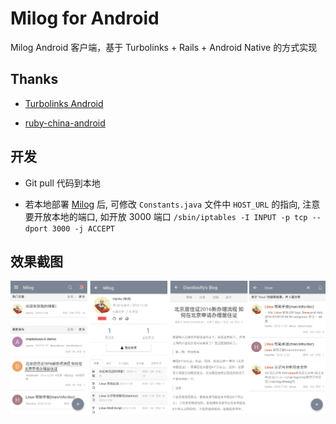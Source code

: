# Milog for Android

Milog Android 客户端，基于 Turbolinks + Rails + Android Native 的方式实现

## Thanks

+ [Turbolinks Android](https://github.com/turbolinks/turbolinks-android)

+ [ruby-china-android](https://github.com/ruby-china/ruby-china-android)

## 开发

+ Git pull 代码到本地

+ 若本地部署 [Milog](https://github.com/HiKumho/milog) 后, 可修改 `Constants.java` 文件中 `HOST_URL` 的指向, 注意要开放本地的端口, 如开放 3000 端口 `/sbin/iptables -I INPUT -p tcp --dport 3000 -j ACCEPT`

## 效果截图

![](milog-android.png)
